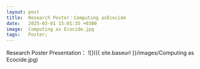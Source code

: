 ```yaml
---
layout: post
title:  Research Poster：Computing asEcocide
date:   2025-03-01 15:01:35 +0300
image:  Computing as Ecocide.jpg
tags:   Poster;
---
```

Research Poster Presentation：
![]({{ site.baseurl }}/images/Computing as Ecocide.jpg) 
